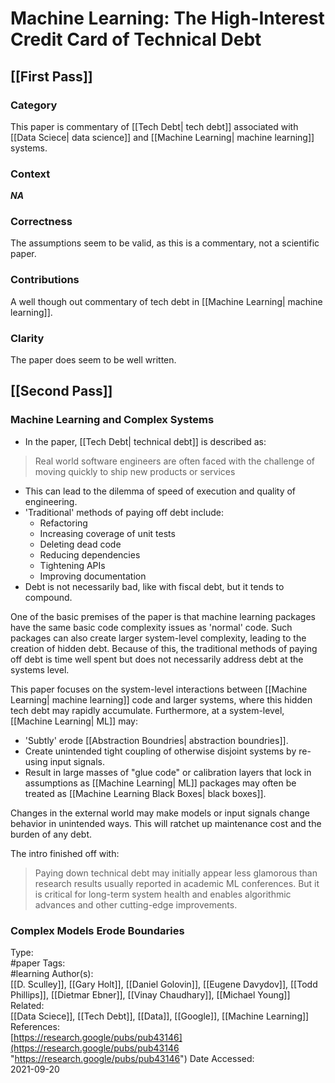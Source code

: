 # Machine Learning: The High-Interest Credit Card of Technical Debt

## [[First Pass]]
### Category
This paper is commentary of [[Tech Debt| tech debt]] associated with [[Data Sciece| data science]] and [[Machine Learning| machine learning]] systems.

### Context
***NA***

### Correctness
The assumptions seem to be valid, as this is a commentary, not a scientific paper.

### Contributions
A well though out commentary of tech debt in [[Machine Learning| machine learning]].

### Clarity
The paper does seem to be well written.

## [[Second Pass]]
### Machine Learning and Complex Systems
- In the paper, [[Tech Debt| technical debt]] is described as:
> Real world software engineers are often faced with the challenge of moving quickly to ship new products or services
- This can lead to the dilemma of speed of execution and quality of engineering.
- 'Traditional' methods of paying off debt include:
	- Refactoring
	- Increasing coverage of unit tests
	- Deleting dead code
	- Reducing dependencies
	- Tightening APIs
	- Improving documentation
- Debt is not necessarily bad, like with fiscal debt, but it tends to compound.

One of the basic premises of the paper is that machine learning packages have the same basic code complexity issues as 'normal' code. Such packages can also create larger system-level complexity, leading to the creation of hidden debt. Because of this, the traditional methods of paying off debt is time well spent but does not necessarily address debt at the systems level.

This paper focuses on the system-level interactions between [[Machine Learning| machine learning]] code and larger systems, where this hidden tech debt may rapidly accumulate. Furthermore, at a system-level, [[Machine Learning| ML]] may:
- 'Subtly' erode [[Abstraction Boundries| abstraction boundries]].
- Create unintended tight coupling of otherwise disjoint systems by re-using input signals.
- Result in large masses of "glue code" or calibration layers that lock in assumptions as [[Machine Learning| ML]] packages may often be treated as [[Machine Learning Black Boxes| black boxes]].

Changes in the external world may make models or input signals change behavior in unintended ways. This will ratchet up maintenance cost and the burden of any debt.

The intro finished off with:
> Paying down technical debt may initially appear less glamorous than research results usually reported in academic ML conferences. But it is critical for long-term system health and enables algorithmic advances and other cutting-edge improvements.

### Complex Models Erode Boundaries

Type:  
#paper
Tags:  
#learning
Author(s):  
[[D. Sculley]], [[Gary Holt]], [[Daniel Golovin]], [[Eugene Davydov]], [[Todd Phillips]], [[Dietmar Ebner]], [[Vinay Chaudhary]], [[Michael Young]]
Related:  
[[Data Sciece]], [[Tech Debt]],  [[Data]], [[Google]], [[Machine Learning]]
References:  
[https://research.google/pubs/pub43146](https://research.google/pubs/pub43146 "https://research.google/pubs/pub43146")
Date Accessed:  
2021-09-20
